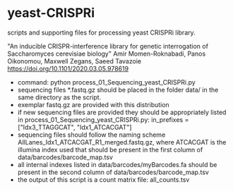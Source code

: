 # yeast-CRISPRi
scripts and supporting files for processing yeast CRISPRi library.

"An inducible CRISPR-interference library for genetic interrogation of Saccharomyces cerevisiae biology"
Amir Momen-Roknabadi, Panos Oikonomou, Maxwell Zegans, Saeed Tavazoie
https://doi.org/10.1101/2020.03.05.978619


- command: python process_01_Sequencing_yeast_CRISPRi.py
- sequencing files *.fastq.gz should be placed in the folder data/ in the same directory as the script.
- exemplar fastq.gz are provided with this distribution 
- if new sequencing files are provided they should be appropriately listed in process_01_Sequencing_yeast_CRISPRi.py: in_prefixes = ["Idx3_TTAGGCAT", "Idx1_ATCACGAT"]
- sequencing files should follow the naming scheme AllLanes_Idx1_ATCACGAT_R1_merged.fastq.gz, 
  where ATCACGAT is the illumina index used that should be present in the first column of data/barcodes/barcode_map.tsv
- all internal indexes listed in data/barcodes/myBarcodes.fa should be present in the second column of data/barcodes/barcode_map.tsv
- the output of this script is a count matrix file: all_counts.tsv
